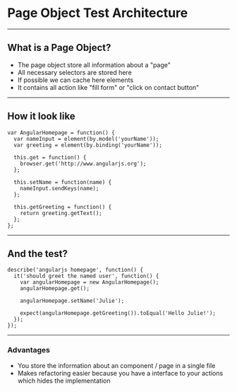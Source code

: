 # Page Object Test Architecture

---
## What is a Page Object?

* The page object store all information about a "page"
* All necessary selectors are stored here
* If possible we can cache here elements
* It contains all action like "fill form" or "click on contact button"


---
## How it look like
```
var AngularHomepage = function() {
  var nameInput = element(by.model('yourName'));
  var greeting = element(by.binding('yourName'));

  this.get = function() {
    browser.get('http://www.angularjs.org');
  };

  this.setName = function(name) {
    nameInput.sendKeys(name);
  };

  this.getGreeting = function() {
    return greeting.getText();
  };
};
```

---
## And the test?
```
describe('angularjs homepage', function() {
  it('should greet the named user', function() {
    var angularHomepage = new AngularHomepage();
    angularHomepage.get();

    angularHomepage.setName('Julie');

    expect(angularHomepage.getGreeting()).toEqual('Hello Julie!');
  });
});
```

---
### Advantages
* You store the information about an component / page in a single file
* Makes refactoring easier because you have a interface to your actions which hides the implementation